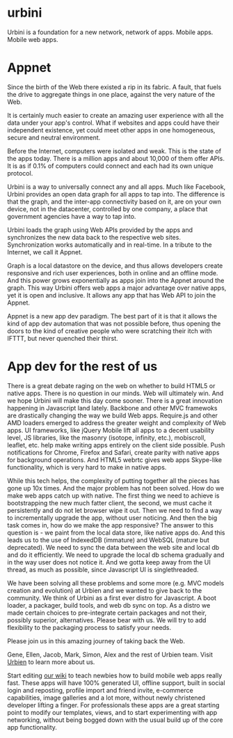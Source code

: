urbini
======
Urbini is a foundation for a new network, network of apps. Mobile apps. Mobile web apps.

Appnet
=======
Since the birth of the Web there existed a rip in its fabric. A fault, that fuels the drive to aggregate things in one place, against the very nature of the Web.

It is certainly much easier to create an amazing user experience with all the data under your app's control. What if websites and apps could have their independent existence, yet could meet other apps in one homogeneous, secure and neutral environment. 

Before the Internet, computers were isolated and weak. This is the state of the apps today. There is a million apps and about 10,000 of them offer APIs. It is as if 0.1% of computers could connect and each had its own unique protocol.

Urbini is a way to universally connect any and all apps. Much like Facebook, Urbini provides an open data graph for all apps to tap into. The difference is that the graph, and the inter-app connectivity based on it, are on your own device, not in the datacenter, controlled by one company, a place that government agencies have a way to tap into.

Urbini loads the graph using Web APIs provided by the apps and synchronizes the new data back to the respective web sites. Synchronization works automatically and in real-time. In a tribute to the Internet, we call it Appnet.

Graph is a local datastore on the device, and thus allows developers create responsive and rich user experiences, both in online and an offline mode. And this power grows exponentially as apps join into the Appnet around the graph. This way Urbini offers web apps a major advantage over native apps, yet it is open and inclusive. It allows any app that has Web API to join the Appnet.

Appnet is a new app dev paradigm. The best part of it is that it allows the kind of app dev automation that was not possible before, thus opening the doors to the kind of creative people who were scratching their itch with IFTTT, but never quenched their thirst.

App dev for the rest of us
======================
There is a great debate raging on the web on whether to build HTML5 or native apps. There is no question in our minds. Web will ultimately win. And we hope Urbini will make this day come sooner. There is a great innovation happening in Javascript land lately. Backbone and other MVC framewoks are drastically changing the way we build Web apps. Require.js and other AMD loaders emerged to address the greater weight and complexity of Web apps. UI frameworks, like jQuery Mobile lift all apps to a decent usability level, JS libraries, like the masonry (isotope, infinity, etc.), mobiscroll, leaflet, etc. help make writing apps entirely on the client side possible. Push notifications for Chrome, Firefox and Safari, create parity with native apps for background operations. And HTML5 webrtc gives web apps Skype-like functionality, which is very hard to make in native apps.

While this tech helps, the complexity of putting together all the pieces has gone up 10x times. And the major problem has not been solved. How do we make web apps catch up with native. The first thing we need to achieve is bootstrapping the new much fatter client, the second, we must cache it persistently and do not let browser wipe it out. Then we need to find a way to incrementally upgrade the app, without user noticing. And then the big task comes in, how do we make the app responsive? The answer to this question is - we paint from the local data store, like native apps do. And this leads us to the use of IndexedDB (immature) and WebSQL (mature but deprecated). We need to sync the data between the web site and local db and do it efficiently. We need to upgrade the local db schema gradually and in the way user does not notice it. And we gotta keep away from the UI thread, as much as possible, since Javascript UI is singlethreaded. 

We have been solving all these problems and some more (e.g. MVC models creation and evolution) at Urbien and we wanted to give back to the community. We think of Urbini as a first ever distro for Javascript. A boot loader, a packager, build tools, and web db sync on top. As a distro we made certain choices to pre-integrate certain packages and not their, possibly superior, alternatives. Please bear with us. We will try to add flexibility to the packaging process to satisfy your needs. 

Please join us in this amazing journey of taking back the Web.

Gene, Ellen, Jacob, Mark, Simon, Alex and the rest of Urbien team.
Visit <a href="http://urbien.com">Urbien</a> to learn more about us.

Start editing <a href="https://github.com/urbien/urbini/wiki">our wiki</a> to teach newbies how to build mobile web apps really fast. These apps will have 100% generated UI, offline support, built in social login and reposting, profile import and friend invite, e-commerce capabilities, image galleries and a lot more, without newly christened developer lifting a finger. For professionals these apps are a great starting point to modify our templates, views, and to start experimenting with app networking, without being bogged down with the usual build up of the core app functionality. 
